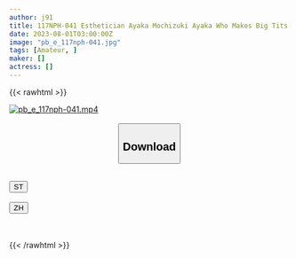 ```yaml
---
author: j91
title: 117NPH-041 Esthetician Ayaka Mochizuki Ayaka Who Makes Big Tits And Big Butts Stick Together At A Men’s Esthetic
date: 2023-08-01T03:00:00Z
image: "pb_e_117nph-041.jpg"
tags: [Amateur, ]
maker: []
actress: []
---
```



{{< rawhtml >}}

<div class="video" data-videoid="L1BbeoJ2qMiR27l">
    <a href="javascript:;">
        <img src="https://my.j91.asia/posts/pb_e_117nph-041/pb_e_117nph-041.jpg" width="WIDTH" height="HEIGHT" alt="pb_e_117nph-041.mp4" loading="lazy">
    </a>
</div>

<script type="text/javascript" src="https://j91.asia/asset/on-demand-st.js"></script>

<br>
  <link rel="stylesheet" href="https://j91.asia/asset/bs5.css">
  
  <center>
  <button class="btn btn-primary" type="button" data-bs-toggle="collapse" data-bs-target=".multi-collapse" aria-expanded="false" aria-controls="multiCollapseExample1 multiCollapseExample2"><h2>Download</h2></button></center>
</p>
<div class="row">
  <div class="col">
    <div class="collapse multi-collapse" id="multiCollapseExample1">
      <div class="card card-body">
	      	      <br>
<div class="buttons">  
<a href="https://streamtape.to/v/L1BbeoJ2qMiR27l"><button class="btn-hover color-3"><i class="fa fa-download"></i> ST</button></a></div>
    </div>
  </div>
</div>
  <div class="col">
    <div class="collapse multi-collapse" id="multiCollapseExample2">
      <div class="card card-body">
	      <br>
<div class="buttons">
    <a href="https://lylxan.com/fmcsje4qzxr0.html"><button class="btn-hover color-9"><i class="fa fa-download"></i> ZH</button></a></div>
<br><br>
      </div>
    </div>
  </div>
</div>

{{< /rawhtml >}}
